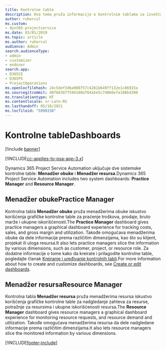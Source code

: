 ```yaml
---
title: Kontrolne table
description: Ova tema pruža informacije o kontrolnim tablama za izveštavanje koje su uključene u Dynamics 365 Project Service Automation.
author: ruhercul
ms.custom:
- dyn365-projectservice
ms.date: 03/01/2019
ms.topic: article
ms.author: ruhercul
audience: Admin
search.audienceType:
- admin
- customizer
- enduser
search.app:
- D365CE
- D365PS
- ProjectOperations
ms.openlocfilehash: 24c5def3dba980757c4281b649ff132e1c86915a
ms.sourcegitcommit: 40f68387f594180af64a5e5c748b6efa188bd300
ms.translationtype: HT
ms.contentlocale: sr-Latn-RS
ms.lasthandoff: 05/10/2021
ms.locfileid: "5998158"
---
```

# <a name="dashboards"></a><span data-ttu-id="79534-103">Kontrolne table</span><span class="sxs-lookup"><span data-stu-id="79534-103">Dashboards</span></span>

[!include [banner](../includes/psa-now-project-operations.md)]

[!INCLUDE[cc-applies-to-psa-app-3.x](../includes/cc-applies-to-psa-app-3x.md)]

<span data-ttu-id="79534-104">Dynamics 365 Project Service Automation uključuje dve sistemske kontrolne table: **Menadžer obuke** i **Menadžer resursa**.</span><span class="sxs-lookup"><span data-stu-id="79534-104">Dynamics 365 Project Service Automation includes two system dashboards: **Practice Manager** and **Resource Manager**.</span></span>

## <a name="practice-manager"></a><span data-ttu-id="79534-105">Menadžer obuke</span><span class="sxs-lookup"><span data-stu-id="79534-105">Practice Manager</span></span> 

<span data-ttu-id="79534-106">Kontrolna tabla **Menadžer obuke** pruža menadžerima obuke iskustvo korišćenja grafičke kontrolne table za praćenje troškova, prodaje, bruto marže i ukupne iskorišćenosti.</span><span class="sxs-lookup"><span data-stu-id="79534-106">The **Practice Manager** dashboard gives practice managers a graphical dashboard experience for tracking costs, sales, and gross margin and utilization.</span></span> <span data-ttu-id="79534-107">Takođe omogućava menadžerima obuke da dele informacije prema različitim dimenzijama, kao što su klijent, projekat ili uloga resursa.</span><span class="sxs-lookup"><span data-stu-id="79534-107">It also lets practice managers slice the information by various dimensions, such as customer, project, or resource role.</span></span> <span data-ttu-id="79534-108">Za dodatne informacije o tome kako da kreirate i prilagodite kontrolne table, pogledajte članak [Kreiranje i uređivanje kontrolnih tabli](/dynamics365/customerengagement/on-premises/customize/create-edit-dashboards).</span><span class="sxs-lookup"><span data-stu-id="79534-108">For more information about how to create and customize dashboards, see [Create or edit dashboards](/dynamics365/customerengagement/on-premises/customize/create-edit-dashboards).</span></span>

## <a name="resource-manager"></a><span data-ttu-id="79534-109">Menadžer resursa</span><span class="sxs-lookup"><span data-stu-id="79534-109">Resource Manager</span></span> 

<span data-ttu-id="79534-110">Kontrolna tabla **Menadžer resursa** pruža menadžerima resursa iskustvo korišćenja grafičke kontrolne table za nadgledanje zahteva za resurse, potražnje za resursima i ukupne iskorišćenosti resursa.</span><span class="sxs-lookup"><span data-stu-id="79534-110">The **Resource Manager** dashboard gives resource managers a graphical dashboard experience for monitoring resource requests, and resource demand and utilization.</span></span> <span data-ttu-id="79534-111">Takođe omogućava menadžerima resursa da dele nadgledane informacije prema različitim dimenzijama.</span><span class="sxs-lookup"><span data-stu-id="79534-111">It also lets resource managers slice the monitored information by various dimensions.</span></span>


[!INCLUDE[footer-include](../includes/footer-banner.md)]
